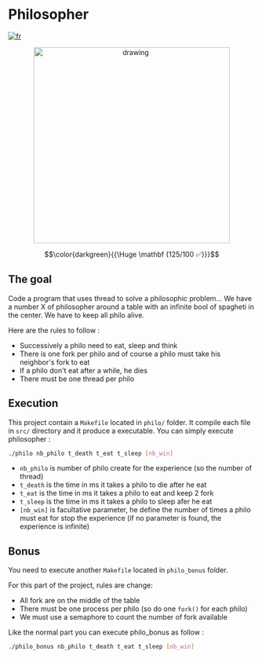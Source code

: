 # Philosopher

[![fr](https://img.shields.io/badge/Langue-fr-blue)](README.fr.md)

<p align="center"><img src="https://i.imgur.com/lcSX7KA.jpeg" alt="drawing" width="400"/></p>

$$\color{darkgreen}{{\Huge \mathbf {125/100 ✅}}}$$

## The goal

Code a program that uses thread to solve a philosophic problem...
We have a number X of philosopher around a table with an infinite bool of spagheti in the center. We have to keep all philo alive.

Here are the rules to follow : 
- Successively a philo need to eat, sleep and think 
- There is one fork per philo and of course a philo must take his neighbor's fork to eat
- If a philo don't eat after a while, he dies
- There must be one thread per philo

## Execution

This project contain a `Makefile` located in `philo/` folder.
It compile each file in `src/` directory and it produce a executable.
You can simply execute philosopher :
````sh
./philo nb_philo t_death t_eat t_sleep [nb_win]
````
- `nb_philo` is number of philo create for the experience (so the number of thread)
- `t_death` is the time in ms it takes a philo to die after he eat
- `t_eat` is the time in ms it takes a philo to eat and keep 2 fork
- `t_sleep` is the time in ms it takes a philo to sleep afer he eat
- `[nb_win]` is facultative parameter, he define the number of times a philo must eat for stop the experience (if no parameter is found, the experience is infinite)

## Bonus

You need to execute another `Makefile` located in `philo_bonus` folder.

For this part of the project, rules are change:
- All fork are on the middle of the table
- There must be one process per philo (so do one `fork()` for each philo)
- We must use a semaphore to count the number of fork available

Like the normal part you can execute philo_bonus as follow :
````sh
./philo_bonus nb_philo t_death t_eat t_sleep [nb_win]
````